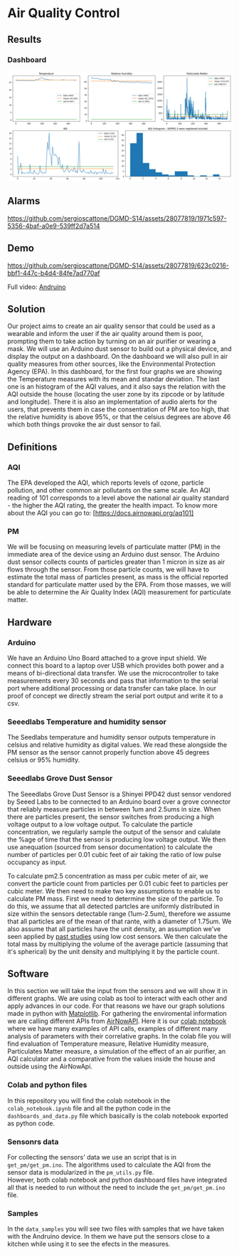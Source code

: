 # Air Quality Control

## Results

### Dashboard

![Dashboard](images/dashboard.png)

## Alarms

https://github.com/sergioscattone/DGMD-S14/assets/28077819/1971c597-5356-4baf-a0e9-539ff2d7a514

## Demo

https://github.com/sergioscattone/DGMD-S14/assets/28077819/623c0216-bbf1-447c-b4d4-84fe7ad770af

Full video: [Andruino](https://drive.google.com/file/d/1E_q9jlfPgq9t-DJUWl3hPuZjOScIvuit/view)

## Solution

Our project aims to create an air quality sensor that could be used as a wearable and inform the user if the air quality around them is poor, prompting them to take action by turning on an air purifier or wearing a mask. 
We will use an Arduino dust sensor to build out a physical device, and display the output on a dashboard. 
On the dashboard we will also pull in air quality measures from other sources, like the Environmental Protection Agency (EPA). 
In this dashboard, for the first four graphs we are showing the Temperature measures with its mean and standar deviation. 
The last one is an histogram of the AQI values, and it also says the relation with the AQI outside the house (locating the user zone by its zipcode or by latitude and longitude). 
There it is also an implementation of audio alerts for the users, that prevents them in case the consentration of PM are too high, that the relative humidity is above 95%, or that the celsius degrees are above 46 which both things provoke the air dust sensor to fail.

## Definitions

### AQI
The EPA developed the AQI, which reports levels of ozone, particle pollution, and other common air pollutants on the same scale. 
An AQI reading of 101 corresponds to a level above the national air quality standard - the higher the AQI rating, the greater the health impact. 
To know more about the AQI you can go to: [https://docs.airnowapi.org/aq101] 

### PM
We will be focusing on measuring levels of particulate matter (PM) in the immediate area of the device using an Arduino dust sensor. 
The Arduino dust sensor collects counts of particles greater than 1 micron in size as air flows through the sensor. 
From those particle counts, we will have to estimate the total mass of particles present, as mass is the official reported standard for particulate matter used by the EPA. 
From those masses, we will be able to determine the Air Quality Index (AQI) measurement for particulate matter. 

## Hardware

### Arduino

We have an Arduino Uno Board attached to a grove input shield. We connect this board to a laptop over USB which provides both power and a means of bi-directional data transfer. We use the microcontroller to take measurements every 30 seconds and pass that information to the serial port where additional processing or data transfer can take place. In our proof of concept we directly stream the serial port output and write it to a csv.

### Seeedlabs Temperature and humidity sensor

The Seedlabs temperature and humidity sensor outputs temperature in celsius and relative humidity
as digital values. We read these alongside the PM sensor as the sensor cannot properly function above 45 degrees celsius or 95% humidity. 

### Seeedlabs Grove Dust Sensor

The Seeedlabs Grove Dust Sensor is a Shinyei PPD42 dust sensor vendored by Seeed Labs to be connected to an  Arduino board over a grove connector that reliably measure particles in between 1um and 2.5ums in size. When there are particles present, the sensor switches from producing a high voltage output to a low voltage output. To calculate the particle concentration, we regularly sample the output of the sensor and  calulate the %age of  time that the sensor is producing low voltage output. We then use anequation (sourced from sensor documentation) to calculate the number of particles per 0.01 cubic feet of air taking the ratio of low pulse occupancy as input.

To calculate pm2.5 concentration as mass per cubic meter of air, we convert the particle count from particles per 0.01 cubic feet to particles per cubic meter. We then need to make two key assumptions to enable us to calculate PM mass. First we need to determine the size of the particle. To do this, we assume that all detected partcles are uniformly distributed in size within the sensors detectable range (1um-2.5um), therefore we assume that all particles are of  the mean of  that rante, with a diameter of 1.75um. We also assume that all particles have the unit density, an assumption we've seen applied by [past studies](https://academic.oup.com/annweh/article/50/8/843/154938) using low cost sensors. We then calculate the total mass by multiplying the volume of the average particle (assuming that it's spherical) by the unit density and multiplying it by the particle count.


## Software

In this section we will take the input from the sensors and we will show it in different graphs.
We are using colab as tool to interact with each other and apply advances in our code. 
For that reasons we have our graph solutions made in python with [Matplotlib](https://matplotlib.org/). 
For gathering the enviromental information we are calling different APIs from [AirNowAPI](https://docs.airnowapi.org/). 
Here it is our [colab notebook](https://colab.research.google.com/drive/1L0fGcY5KhRBeFsvSIR6Plb1Gl8LK7w7u) where we have many examples of API calls, examples of different many analysis of parameters with their correlative graphs. 
In the colab file you will find evaluation of Temperature measure, Relative Humidity measure, Particulates Matter measure, a simulation of the effect of an air purifier, an AQI calculator and a comparative from the values inside the house and outside using the AirNowApi.

### Colab and python files 

In this repository you will find the colab notebook in the `colab_notebook.ipynb` file and all the python code in the `dashboards_and_data.py` file which basically is the colab notebook exported as python code.

### Sensonrs data

For collecting the sensors' data we use an script that is in `get_pm/get_pm.ino`. 
The algorithms used to calculate the AQI from the sensor data is modularized in the `pm_utils.py` file.  
However, both colab notebook and python dashboard files have integrated all that is needed to run without the need to include the `get_pm/get_pm.ino` file.

### Samples

In the `data_samples` you will see two files with samples that we have taken with the Andruino device. In them we have put the sensors close to a kitchen while using it to see the efects in the measures.
